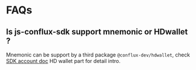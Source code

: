 # FAQs

## Is js-conflux-sdk support mnemonic or HDwallet ?

Mnemonic can be support by a third package `@conflux-dev/hdwallet`, check [SDK account doc](./account.md) HD wallet part for detail intro.
